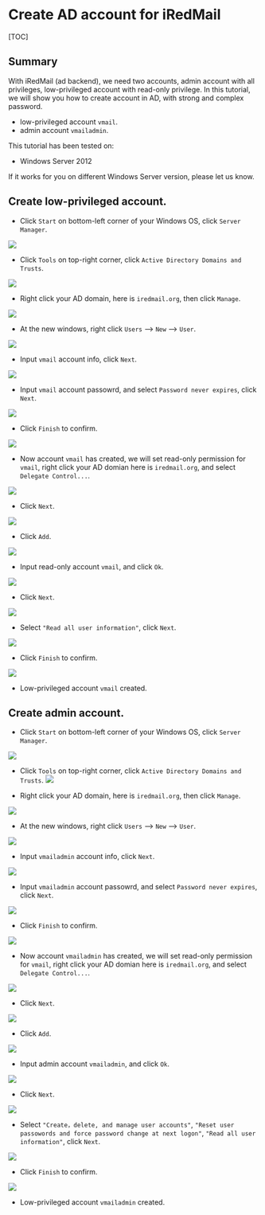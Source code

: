 # Create AD account for iRedMail
[TOC]

## Summary
With iRedMail (ad backend), we need two accounts, admin account with all privileges, low-privileged account with read-only privilege.
In this tutorial, we will show you how to create account in AD, with strong and complex password.

- low-privileged account `vmail`.
- admin account `vmailadmin`.

This tutorial has been tested on:

- Windows Server 2012

If it works for you on different Windows Server version, please let us know.

## Create low-privileged account.

- Click `Start` on bottom-left corner of your Windows OS, click `Server Manager`.

![](./images/create.ad.account/start-server-manager.png)

- Click `Tools` on top-right corner, click `Active Directory Domains and Trusts`.

![](./images/create.ad.account/create_ad_account_1.png)

-  Right click your AD domain, here is `iredmail.org`,  then click `Manage`.

![](./images/create.ad.account/create_ad_account_2.png)

-  At the new windows,  right click `Users` --> `New` --> `User`.

![](./images/create.ad.account/create_ad_account_3.png)

- Input `vmail` account info, click `Next`.

![](./images/create.ad.account/read_only_account_1.png)

- Input `vmail` account passowrd, and select `Password never expires`, click `Next`.

![](./images/create.ad.account/read_only_account_2.png)


- Click `Finish` to confirm.

![](./images/create.ad.account/read_only_account_3.png)


- Now account `vmail` has created, we will set read-only permission for `vmail`,  right click your AD domian here is `iredmail.org`, and select `Delegate Control...`.

![](./images/create.ad.account/create_ad_account_4.png)


- Click `Next`. 

![](./images/create.ad.account/create_ad_account_5.png)


- Click `Add`.

![](./images/create.ad.account/create_ad_account_6.png)


- Input read-only account `vmail`, and click `Ok`.

![](./images/create.ad.account/read_only_account_4.png)


- Click `Next`.

![](./images/create.ad.account/read_only_account_5.png)

- Select `"Read all user information"`, click `Next`.

![](./images/create.ad.account/read_only_account_6.png)


- Click `Finish` to confirm.

![](./images/create.ad.account/read_only_account_7.png)

- Low-privileged account `vmail` created.


## Create admin account.

- Click `Start` on bottom-left corner of your Windows OS, click `Server Manager`.

![](./images/create.ad.account/start-server-manager.png)

- Click `Tools` on top-right corner, click `Active Directory Domains and Trusts`.
![](./images/create.ad.account/create_ad_account_1.png)

-  Right click your AD domain, here is `iredmail.org`,  then click `Manage`.

![](./images/create.ad.account/create_ad_account_2.png)

-  At the new windows,  right click `Users` --> `New` --> `User`.

![](./images/create.ad.account/create_ad_account_3.png)

- Input `vmailadmin` account info, click `Next`.

![](./images/create.ad.account/admin_account_1.png)

- Input `vmailadmin` account passowrd, and select `Password never expires`, click `Next`.

![](./images/create.ad.account/admin_account_2.png)


- Click `Finish` to confirm.

![](./images/create.ad.account/admin_account_3.png)


- Now account `vmailadmin` has created, we will set read-only permission for `vmail`,  right click your AD domian here is `iredmail.org`, and select `Delegate Control...`.

![](./images/create.ad.account/create_ad_account_4.png)


- Click `Next`. 

![](./images/create.ad.account/create_ad_account_5.png)


- Click `Add`.

![](./images/create.ad.account/create_ad_account_6.png)


- Input admin account `vmailadmin`, and click `Ok`.

![](./images/create.ad.account/admin_account_4.png)


- Click `Next`.

![](./images/create.ad.account/admin_account_5.png)

- Select `"Create，delete, and manage user accounts"`, `"Reset user passowords and force password change at next logon"`, `"Read all user information"`, click `Next`.

![](./images/create.ad.account/admin_account_6.png)


- Click `Finish` to confirm.

![](./images/create.ad.account/admin_account_7.png)

- Low-privileged account `vmailadmin` created.
